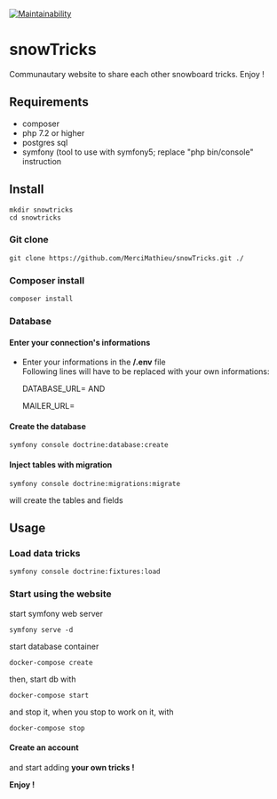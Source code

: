 [![Maintainability](https://api.codeclimate.com/v1/badges/7b6de2c7dfc83599fa2c/maintainability)](https://codeclimate.com/github/MerciMathieu/snowTricks/maintainability)

# snowTricks
Communautary website to share each other snowboard tricks. Enjoy !

## Requirements
*   composer
*   php 7.2 or higher
*   postgres sql
*   symfony (tool to use with symfony5; replace "php bin/console" instruction

## Install
    mkdir snowtricks
    cd snowtricks
### Git clone
    git clone https://github.com/MerciMathieu/snowTricks.git ./

### Composer install
    composer install

### Database
#### Enter your connection's informations
*   Enter your informations in the **/.env**  file  
Following lines will have to be replaced with your own informations:  
    

    DATABASE_URL=
AND

    MAILER_URL=

#### Create the database
    symfony console doctrine:database:create

#### Inject tables with migration
    symfony console doctrine:migrations:migrate
will create the tables and fields

## Usage

### Load data tricks 
    symfony console doctrine:fixtures:load  

### Start using the website
start symfony web server  
    
    symfony serve -d

start database container  

    docker-compose create  

then, start db with

    docker-compose start  

and stop it, when you stop to work on it, with

    docker-compose stop

#### Create an account

and start adding **your own tricks !**

**Enjoy !** 
